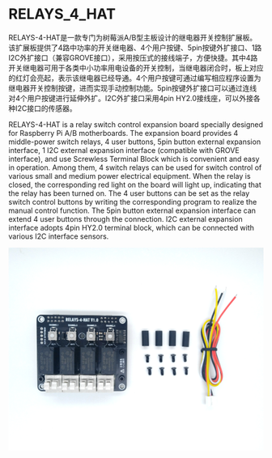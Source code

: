 # RELAYS_4_HAT
RELAYS-4-HAT是一款专门为树莓派A/B型主板设计的继电器开关控制扩展板。该扩展板提供了4路中功率的开关继电器、4个用户按键、5pin按键外扩接口、1路I2C外扩接口（兼容GROVE接口），采用按压式的接线端子，方便快捷。其中4路开关继电器可用于各类中小功率用电设备的开关控制，当继电器闭合时，板上对应的红灯会亮起，表示该继电器已经导通。4个用户按键可通过编写相应程序设置为继电器开关控制按键，进而实现手动控制功能。5pin按键外扩接口可以通过连线对4个用户按键进行延伸外扩。I2C外扩接口采用4pin HY2.0接线座，可以外接各种I2C接口的传感器。



RELAYS-4-HAT is a relay switch control expansion board specially designed for Raspberry Pi A/B motherboards. The expansion board provides 4 middle-power switch relays, 4 user buttons, 5pin button external expansion interface, 1 I2C external expansion interface (compatible with GROVE interface), and use Screwless Terminal Block which is convenient and easy in operation. Among them, 4 switch relays can be used for switch control of various small and medium power electrical equipment. When the relay is closed, the corresponding red light on the board will light up, indicating that the relay has been turned on. The 4 user buttons can be set as the relay switch control buttons by writing the corresponding program to realize the manual control function. The 5pin button external expansion interface can extend 4 user buttons through the connection. I2C external expansion interface adopts 4pin HY2.0 terminal block, which can be connected with various I2C interface sensors.


![Image text](https://github.com/linshuqin329/RELAYS_4_HAT/blob/master/RELAYS-4-HAT-1.jpg)
